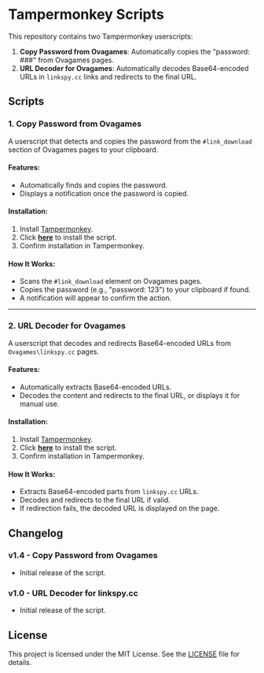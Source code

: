 # Tampermonkey Scripts

This repository contains two Tampermonkey userscripts:

1. **Copy Password from Ovagames**: Automatically copies the "password: ###" from Ovagames pages.
2. **URL Decoder for Ovagames**: Automatically decodes Base64-encoded URLs in `linkspy.cc` links and redirects to the final URL.

## Scripts

### 1. Copy Password from Ovagames

A userscript that detects and copies the password from the `#link_download` section of Ovagames pages to your clipboard.

#### Features:
- Automatically finds and copies the password.
- Displays a notification once the password is copied.

#### Installation:
1. Install [Tampermonkey](https://www.tampermonkey.net/).
2. Click [**here**](https://github.com/Nisekoi-1/Ovagames/blob/main/copy_password_from_ovagames.user.js) to install the script.
3. Confirm installation in Tampermonkey.

#### How It Works:
- Scans the `#link_download` element on Ovagames pages.
- Copies the password (e.g., "password: 123") to your clipboard if found.
- A notification will appear to confirm the action.

---

### 2. URL Decoder for Ovagames

A userscript that decodes and redirects Base64-encoded URLs from `Ovagames\linkspy.cc` pages.

#### Features:
- Automatically extracts Base64-encoded URLs.
- Decodes the content and redirects to the final URL, or displays it for manual use.

#### Installation:
1. Install [Tampermonkey](https://www.tampermonkey.net/).
2. Click [**here**](https://github.com/Nisekoi-1/Ovagames/blob/main/URL_Decoder_for_ovagames.user.js) to install the script.
3. Confirm installation in Tampermonkey.

#### How It Works:
- Extracts Base64-encoded parts from `linkspy.cc` URLs.
- Decodes and redirects to the final URL if valid.
- If redirection fails, the decoded URL is displayed on the page.

## Changelog

### v1.4 - Copy Password from Ovagames
- Initial release of the script.

### v1.0 - URL Decoder for linkspy.cc
- Initial release of the script.

## License

This project is licensed under the MIT License. See the [LICENSE](LICENSE) file for details.
